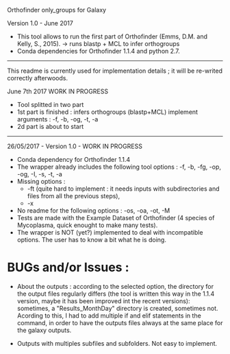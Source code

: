 Orthofinder only_groups for Galaxy

Version 1.0 - June 2017

  - This tool allows to run the first part of Orthofinder (Emms, D.M. and Kelly, S., 2015).
    -> runs blastp + MCL to infer orthogroups
  - Conda dependencies for Orthofinder 1.1.4 and python 2.7.

*******************************************************************************

This readme is currently used for implementation details ; it will be re-writed correctly afterwoods.

June 7th 2017 WORK IN PROGRESS 

  - Tool splitted in two part
  - 1st part is finished : infers orthogroups (blastp+MCL)
    implement arguments : -f, -b, -og, -t, -a
  - 2d part is about to start

*******************************************************************************

26/05/2017 - Version 1.0 - WORK IN PROGRESS
  
  - Conda dependency for Orthofinder 1.1.4
  - The wrapper already includes the following tool options : -f, -b, -fg, -op, -og, -I, -s, -t, -a
  - Missing options : 
     - -ft (quite hard to implement : it needs inputs with subdirectories and files from all the previous steps), 
     - -x
  - No readme for the following options : -os, -oa, -ot, -M
  - Tests are made with the Example Dataset of Orthofinder (4 species of Mycoplasma, quick enought to make many tests).
  - The wrapper is NOT (yet?) implemented to deal with incompatible options. The user has to know a bit what he is doing.

  # BUGs and/or Issues : #

  - About the outputs : according to the selected option, the directory for the output files regularly differs (the tool is written this way in the 1.1.4 version, maybe it has been improved int the recent versions): sometimes, a "Results_MonthDay" directory is created, sometimes not. Acording to this, I had to add multiple if and elif statements in the command, in order to have the outputs files always at the same place for the galaxy outputs.

  - Outputs with multiples subfiles and subfolders. Not easy to implement.
